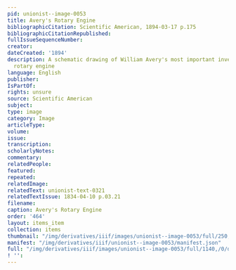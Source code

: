 ```yaml
---
pid: unionist--image-0053
title: Avery's Rotary Engine
bibliographicCitation: Scientific American, 1894-03-17 p.175
bibliographicCitationRepublished: 
fullIssueSequenceNumber: 
creator: 
dateCreated: '1894'
description: A schematic drawing of William Avery's most important invention, his
  rotary engine
language: English
publisher: 
IsPartOf: 
rights: unsure
source: Scientific American
subject: 
type: image
category: Image
articleType: 
volume: 
issue: 
transcription: 
scholarlyNotes: 
commentary: 
relatedPeople: 
featured: 
repeated: 
relatedImage: 
relatedText: unionist-text-0321
relatedTextIssue: 1834-04-10 p.03.21
filename: 
caption: Avery's Rotary Engine
order: '464'
layout: items_item
collection: items
thumbnail: "/img/derivatives/iiif/images/unionist--image-0053/full/250,/0/default.jpg"
manifest: "/img/derivatives/iiif/unionist--image-0053/manifest.json"
full: "/img/derivatives/iiif/images/unionist--image-0053/full/1140,/0/default.jpg"
! '': 
---
```

